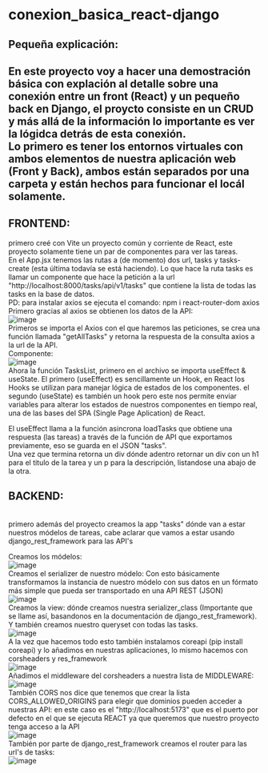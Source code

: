 # conexion_basica_react-django

## Pequeña explicación:
En este proyecto voy a hacer una demostración básica con explación al detalle sobre una conexión entre un front (React) y un pequeño back en Django, el proycto consiste en un CRUD y más allá de la información lo importante es ver la lógidca detrás de esta conexión.
<br>
Lo primero es tener los entornos virtuales con ambos elementos de nuestra aplicación web (Front y Back), ambos están separados por una carpeta y están hechos para funcionar el locál solamente.
----------------------------------------

## FRONTEND:
primero creé con Vite un proyecto común y corriente de React, este proyecto solamente tiene un par de componentes para ver las tareas.
<br>
En el App.jsx tenemos las rutas a (de momento) dos url, tasks y tasks-create (esta última todavía se está haciendo). Lo que hace la ruta tasks es llamar un componente que hace la petición a la url "http://localhost:8000/tasks/api/v1/tasks" que contiene la lista de todas las tasks en la base de datos.
<br>
PD: para instalar axios se ejecuta el comando: npm i react-router-dom axios
<br>
Primero gracias al axios se obtienen los datos de la API:
<br>
![image](https://github.com/Joaquin-Contreras/conexion_basica_react-django/assets/86888324/bbbf3b9e-1fa0-4e63-8df8-1c6bf5cdf20e)
<br>
Primeros se importa el Axios con el que haremos las peticiones, se crea una función llamada "getAllTasks" y retorna la respuesta de la consulta axios a la url de la API.
<br>
Componente:
<br>
![image](https://github.com/Joaquin-Contreras/conexion_basica_react-django/assets/86888324/807933af-7f5b-4b6e-80cc-24968e6ed236)
<br>
Ahora la función TasksList, primero en el archivo se importa useEffect & useState. El primero (useEffect) es sencillamente un Hook, en React los Hooks se utilizan para manejar lógica de estados de los componentes. el segundo (useState) es también un hook pero este nos permite enviar variables para alterar los estados de nuestros componentes en tiempo real, una de las bases del SPA (Single Page Aplication) de React.

El useEffect llama a la función asincrona loadTasks que obtiene una respuesta (las tareas) a través de la función de API que exportamos previamente, eso se guarda en el JSON "tasks".
<br>
Una vez que termina retorna un div dónde adentro retornar un div con un h1 para el titulo de la tarea y un p para la descripción, listandose una abajo de la otra.

## BACKEND:
<br>
primero además del proyecto creamos la app "tasks" dónde van a estar nuestros módelos de tareas, cabe aclarar que vamos a estar usando django_rest_framework para las API's
<br>

Creamos los módelos:
<br>
![image](https://github.com/Joaquin-Contreras/conexion_basica_react-django/assets/86888324/328254bd-c59e-420e-88f2-f40737329018)
<br>
Creamos el serializer de nuestro módelo: Con esto básicamente transformamos la instancia de nuestro módelo con sus datos en un fórmato más simple que pueda ser transportado en una API REST (JSON)
<br>
![image](https://github.com/Joaquin-Contreras/conexion_basica_react-django/assets/86888324/6bfc24c1-ca3f-4cf2-9158-1f8501b6f7b4)
<br>
Creamos la view: dónde creamos nuestra serializer_class (Importante que se llame así, basandonos en la documentación de django_rest_framework). Y también creamos nuestro queryset con todas las tasks.
<br>
![image](https://github.com/Joaquin-Contreras/conexion_basica_react-django/assets/86888324/f58a6d23-6812-4c3d-b83f-362813b14d71)
<br>
A la vez que hacemos todo esto también instalamos coreapi (pip install coreapi) y lo añadimos en nuestras aplicaciones, lo mismo hacemos con corsheaders y res_framework
<br>
![image](https://github.com/Joaquin-Contreras/conexion_basica_react-django/assets/86888324/b66af1ba-3408-46bf-b417-0977d7759da8)
<br>
Añadimos el middleware del corsheaders a nuestra lista de MIDDLEWARE:
<br>
![image](https://github.com/Joaquin-Contreras/conexion_basica_react-django/assets/86888324/72b88153-e69f-471d-a31f-1b31168f67b1)
<br>
También CORS nos dice que tenemos que crear la lista CORS_ALLOWED_ORIGINS para elegir que dominios pueden acceder a nuestras API: en este caso es el "http://localhost:5173" que es el puerto por defecto en el que se ejecuta REACT ya que queremos que nuestro proyecto tenga acceso a la API
<br>
![image](https://github.com/Joaquin-Contreras/conexion_basica_react-django/assets/86888324/3a608d44-76d3-4c19-8aee-175ef7f95461)
<br>
También por parte de django_rest_framework creamos el router para las url's de tasks:
<br>
![image](https://github.com/Joaquin-Contreras/conexion_basica_react-django/assets/86888324/b5ebdec4-30e1-49f3-8fc3-feeed5ed2c7f)
<br>





